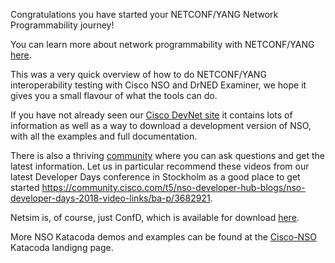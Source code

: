 Congratulations you have started your NETCONF/YANG Network
Programmability journey!

You can learn more about network programmability with NETCONF/YANG
[here](https://www.tail-f.com).

This was a very quick overview of how to do NETCONF/YANG
interoperability testing with Cisco NSO and DrNED Examiner, we hope
it gives you a small flavour of what the tools can do.

If you have not already seen our [Cisco DevNet
site](https://developer.cisco.com/site/nso/) it contains lots of
information as well as a way to download a development version of NSO,
with all the examples and full documentation.

There is also a thriving
[community](https://community.cisco.com/t5/nso-developer-hub-discussions/bd-p/5672j-disc-dev-nso)
where you can ask questions and get the latest information. Let us in
particular recommend these videos from our latest Developer Days
conference in Stockholm as a good place to get started
https://community.cisco.com/t5/nso-developer-hub-blogs/nso-developer-days-2018-video-links/ba-p/3682921.

Netsim is, of course, just ConfD, which is available for download
[here](https://www.tail-f.com/confd-basic/).

More NSO Katacoda demos and examples can be found at the
[Cisco-NSO](https://katacoda.com/cisco-nso) Katacoda landigng page.
